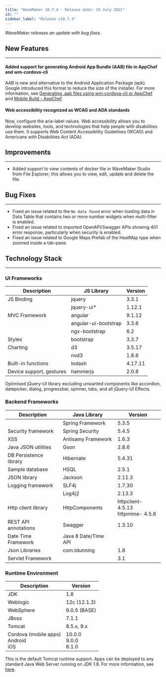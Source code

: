 ```yaml
---
title: "WaveMaker 10.7.4 - Release date: 19 July 2021"
id: ""
sidebar_label: "Release v10.7.4"
---
```

*WaveMaker releases an update with bug fixes.*

## New Features

---

#### Added support for generating Android App Bundle (AAB) file in AppChef and wm-cordova-cli

AAB is new and alternative to the Android Application Package (apk). Google introduced this format to reduce the size of the installer. For more information, see [Generating .aab files using wm-cordova-cli or AppChef](/learn/blog/2021/07/19/aab-support) and [Mobile Build - AppChef](/learn/hybrid-mobile/mobile-build-appchef).

#### Web accessibility recognized as WCAG and ADA standards

Now, configure the aria-label values. Web accessibility allows you to develop websites, tools, and technologies that help people with disabilities use them. It supports Web Content Accessibility Guidelines (WCAG) and Americans with Disabilities Act (ADA).

## Improvements

---

- Added support to view contents of docker file in WaveMaker Studio from File Explorer; this allows you to view, edit, update and delete the file.

## Bug Fixes

---

- Fixed an issue related to the `No data found` error when loading data in Data Table that contains two or more number widgets when multi-filter is enabled. 
- Fixed an issue related to imported OpenAPI/Swagger APIs showing 401 error response, particularly when security is enabled.
- Fixed an issue related to Google Maps Prefab of the HeatMap type when zoomed inside a tab-pane. 

## Technology Stack

---

### UI Frameworks

| Description | JS Library | Version |
| --- | --- | --- |
| JS Binding | jquery | 3.3.1 |
|  | jquery-ui* | 1.12.1 |
| MVC Framework | angular | 9.1.12 |
|  | angular-ui-bootstrap | 3.3.6 |
|  | ngx-bootstrap |6.2 |
| Styles | bootstrap | 3.3.7 |
| Charting | d3 | 3.5.17 |
|  | nvd3 | 1.8.6 |
| Built-in functions | lodash | 4.17.11 |
| Device support, gestures | hammerjs | 2.0.8 |

Optimised jQuery-UI library excluding unwanted components like accordion, datepicker, dialog, progressbar, spinner, tabs, and all jQuery-UI Effects.

### Backend Frameworks

| Description | Java Library | Version |
| --- | --- | --- |
|  | Spring Framework | 5.3.5|
| Security framework | Spring Security | 5.4.5|
| XSS | Antisamy Framework |  1.6.3 |
| Java JSON utilities | Gson | 2.8.6|
| DB Persistence library | Hibernate | 5.4.31|
| Sample database | HSQL | 2.5.1|
| JSON library | Jackson | 2.11.3|
| Logging framework | SLF4j | 1.7.30 |
|  | Log4j2 | 2.13.3 |
| Http client library | HttpComponents | httpclient- 4.5.13 <br> httpmime- 4.5.6 |
| REST API annotations | Swagger | 1.3.10 |
| Date Time Framework | Java 8 Date/Time API |  |
| Json Libraries | com.tdunning |  1.8 |
| Servlet Framework |  | 3.1 |

### Runtime Environment

| Description | Version |
| --- | --- |
| JDK | 1.8 |
| Weblogic |12c (12.1.3) |
| WebSphere | 9.0.5 (BASE) |
| JBoss | 7.1.1 |
| Tomcat |8.5.x, 9.x |
| Cordova (mobile apps) <br> Android <br> iOS | 10.0.0 <br> 9.0.0  <br> 6.1.0 |

This is the default Tomcat runtime support. Apps can be deployed to any standard Java Web Server running on JDK 1.8. For more information, see [here](/learn/app-development/deployment/deployment-web-server).

